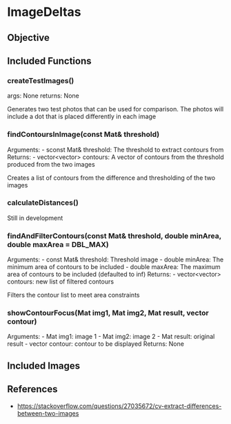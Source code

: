 # ImageDeltas

## Objective

## Included Functions

### createTestImages()

args: None
returns: None

Generates two test photos that can be used for comparison. The photos will include a dot that is placed differently in each image

### findContoursInImage(const Mat& threshold)

Arguments:
    - sconst Mat& threshold: The threshold to extract contours from
Returns: 
    - vector<vector<Point>> contours: A vector of contours from the threshold produced from the two images

Creates a list of contours from the difference and thresholding of the two images

### calculateDistances()

Still in development

### findAndFilterContours(const Mat& threshold, double minArea, double maxArea = DBL_MAX)

Arguments:
    - const Mat& threshold: Threshold image
    - double minArea: The minimum area of contours to be included
    - double maxArea: The maximum area of contours to be included (defaulted to inf)
Returns:
    - vector<vector<Point>> contours: new list of filtered contours

Filters the contour list to meet area constraints

### showContourFocus(Mat img1, Mat img2, Mat result, vector<Point> contour)

Arguments:
    - Mat img1: image 1
    - Mat img2: image 2
    - Mat result: original result
    - vector<Point> contour: contour to be displayed
Returns: None

## Included Images

## References

- https://stackoverflow.com/questions/27035672/cv-extract-differences-between-two-images